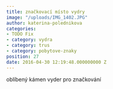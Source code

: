 ```yaml
---
title: značkovací místo vydry
image: "/uploads/IMG_1402.JPG"
author: katerina-polednikova
categories:
- TODO Fix
- category: vydra
- category: trus
- category: pobytove-znaky
position: 27
date: 2016-04-30 12:19:48.000000000 Z
---
```

oblíbený kámen vyder pro značkování

